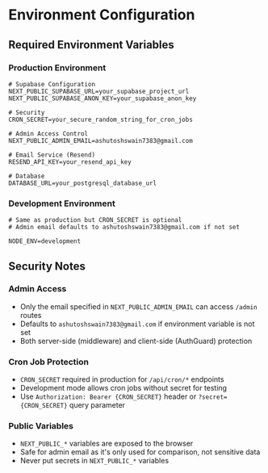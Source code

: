 # Environment Configuration

## Required Environment Variables

### Production Environment
```env
# Supabase Configuration
NEXT_PUBLIC_SUPABASE_URL=your_supabase_project_url
NEXT_PUBLIC_SUPABASE_ANON_KEY=your_supabase_anon_key

# Security
CRON_SECRET=your_secure_random_string_for_cron_jobs

# Admin Access Control
NEXT_PUBLIC_ADMIN_EMAIL=ashutoshswain7383@gmail.com

# Email Service (Resend)
RESEND_API_KEY=your_resend_api_key

# Database
DATABASE_URL=your_postgresql_database_url
```

### Development Environment
```env
# Same as production but CRON_SECRET is optional
# Admin email defaults to ashutoshswain7383@gmail.com if not set

NODE_ENV=development
```

## Security Notes

### Admin Access
- Only the email specified in `NEXT_PUBLIC_ADMIN_EMAIL` can access `/admin` routes
- Defaults to `ashutoshswain7383@gmail.com` if environment variable is not set
- Both server-side (middleware) and client-side (AuthGuard) protection

### Cron Job Protection
- `CRON_SECRET` required in production for `/api/cron/*` endpoints
- Development mode allows cron jobs without secret for testing
- Use `Authorization: Bearer {CRON_SECRET}` header or `?secret={CRON_SECRET}` query parameter

### Public Variables
- `NEXT_PUBLIC_*` variables are exposed to the browser
- Safe for admin email as it's only used for comparison, not sensitive data
- Never put secrets in `NEXT_PUBLIC_*` variables
